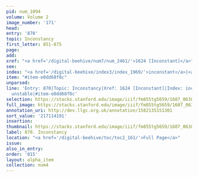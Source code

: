 ```yaml
---
pid: num_1094
volume: Volume 2
image_number: '171'
head:
entry: '870'
topic: Inconstancy
first_letter: 851-875
page:
add:
xref: "<a href='/digital-beehive/num7/num_2461/'>1624 [Inconstant]</a>"
see:
index: "<a href='/digital-beehive/index3/index_1969/'>inconstant</a>|<a href='/digital-beehive/index5/index_4351/'>unstable</a>"
item: "#item-e0dd68f0c"
unparsed:
line: 'Entry: 870|Topic: Inconstancy|Xref: 1624 [Inconstant]|Index: inconstant|Index:
  unstable|#item-e0dd68f0c'
selection: https://stacks.stanford.edu/image/iiif/fm855tg5659/1607_0638/398,4191,2847,834/full/0/default.jpg
full_image: https://stacks.stanford.edu/image/iiif/fm855tg5659/1607_0638/full/full/0/default.jpg
annotation_uri: http://dev.llgc.org.uk/annotation/1582135151301
sort_value: '217114191'
insertion:
thumbnail: https://stacks.stanford.edu/image/iiif/fm855tg5659/1607_0638/398,4191,600,180/250,/0/default.jpg
label: 870. Inconstancy
location: "<a href='/digital-beehive/toc/toc2_161/'>Full Page</a>"
issue:
also_in_entry:
order: '015'
layout: alpha_item
collection: num4
---
```


